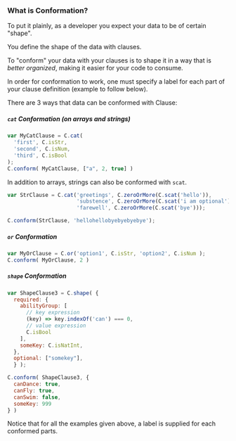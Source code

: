 ### What is Conformation?

To put it plainly, as a developer you expect your data to be of certain "shape".

You define the shape of the data with clauses.

To "conform" your data with your clauses is to shape it in a way that is <em>better organized</em>, making it easier for your code to consume.

In order for conformation to work, one must specify a label for each part of your clause definition (example to follow below).

There are 3 ways that data can be conformed with Clause:

##### `cat` Conformation (on arrays and strings)

```js
var MyCatClause = C.cat(
  'first', C.isStr, 
  'second', C.isNum, 
  'third', C.isBool
);
C.conform( MyCatClause, ["a", 2, true] )
```

In addition to arrays, strings can also be conformed with `scat`.

```js
var StrClause = C.cat('greetings', C.zeroOrMore(C.scat('hello')),
                      'substence', C.zeroOrMore(C.scat('i am optional')),
                      'farewell', C.zeroOrMore(C.scat('bye')));

C.conform(StrClause, 'hellohellobyebyebyebye');
```

##### `or` Conformation

```js
var MyOrClause = C.or('option1', C.isStr, 'option2', C.isNum );
C.conform( MyOrClause, 2 )
```

##### `shape` Conformation

```js
var ShapeClause3 = C.shape( { 
  required: {
    abilityGroup: [ 
      // key expression
      (key) => key.indexOf('can') === 0,
      // value expression
      C.isBool
    ],
    someKey: C.isNatInt,
  }, 
  optional: ["somekey"],
  } );

C.conform( ShapeClause3, { 
  canDance: true, 
  canFly: true, 
  canSwim: false, 
  someKey: 999 
} )
```

Notice that for all the examples given above, a label is supplied for each conformed parts.
